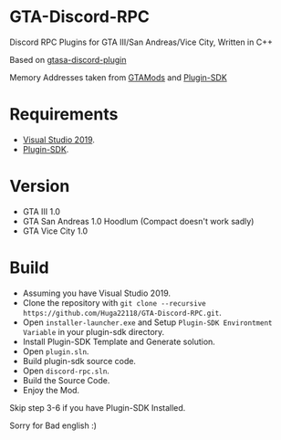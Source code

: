 # GTA-Discord-RPC
Discord RPC Plugins for GTA III/San Andreas/Vice City, Written in C++

Based on [gtasa-discord-plugin](https://github.com/Brunoo16/gtasa-discord-plugin)

Memory Addresses taken from [GTAMods](https://gtamods.com/wiki/Memory_Addresses_(VC)) and [Plugin-SDK](https://github.com/DK22Pac/plugin-sdk)

# Requirements
- [Visual Studio 2019](https://download.visualstudio.microsoft.com/download/pr/b763973d-da6e-4025-834d-d8bc48e7d37f/9b7780b6641ceb4e62c0578d59eb3dbebeda8f5a3474ed253316b0b004d2466e/vs_Community.exe).
- [Plugin-SDK](https://github.com/DK22Pac/plugin-sdk).

# Version
- GTA III 1.0
- GTA San Andreas 1.0 Hoodlum (Compact doesn't work sadly)
- GTA Vice City 1.0

# Build
- Assuming you have Visual Studio 2019.
- Clone the repository with `git clone --recursive https://github.com/Huga22118/GTA-Discord-RPC.git`.
- Open `installer-launcher.exe` and Setup `Plugin-SDK Environtment Variable` in your plugin-sdk directory.
- Install Plugin-SDK Template and Generate solution.
- Open `plugin.sln`.
- Build plugin-sdk source code.
- Open `discord-rpc.sln`.
- Build the Source Code.
- Enjoy the Mod.

Skip step 3-6 if you have Plugin-SDK Installed.

Sorry for Bad english :)




